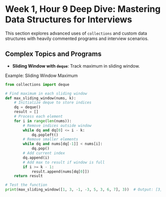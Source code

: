 # Week 1, Hour 9 Deep Dive: Mastering Data Structures for Interviews

This section explores advanced uses of `collections` and custom data structures with heavily commented programs and interview scenarios.

## Complex Topics and Programs
- **Sliding Window with `deque`**: Track maximum in sliding window.

Example: Sliding Window Maximum
```python
from collections import deque

# Find maximum in each sliding window
def max_sliding_window(nums, k):
    # Initialize deque to store indices
    dq = deque()
    result = []
    # Process each element
    for i in range(len(nums)):
        # Remove indices outside window
        while dq and dq[0] <= i - k:
            dq.popleft()
        # Remove smaller elements
        while dq and nums[dq[-1]] < nums[i]:
            dq.pop()
        # Add current index
        dq.append(i)
        # Add max to result if window is full
        if i >= k - 1:
            result.append(nums[dq[0]])
    return result

# Test the function
print(max_sliding_window([1, 3, -1, -3, 5, 3, 6, 7], 3))  # Output: [3, 3, 5,